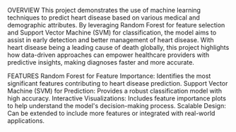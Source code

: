 OVERVIEW
This project demonstrates the use of machine learning techniques to predict heart disease based on various medical and demographic attributes. By leveraging Random Forest for feature selection and Support Vector Machine (SVM) for classification, the model aims to assist in early detection and better management of heart disease.
With heart disease being a leading cause of death globally, this project highlights how data-driven approaches can empower healthcare providers with predictive insights, making diagnoses faster and more accurate.

FEATURES
Random Forest for Feature Importance: Identifies the most significant features contributing to heart disease prediction.
Support Vector Machine (SVM) for Prediction: Provides a robust classification model with high accuracy.
Interactive Visualizations: Includes feature importance plots to help understand the model's decision-making process.
Scalable Design: Can be extended to include more features or integrated with real-world applications.
